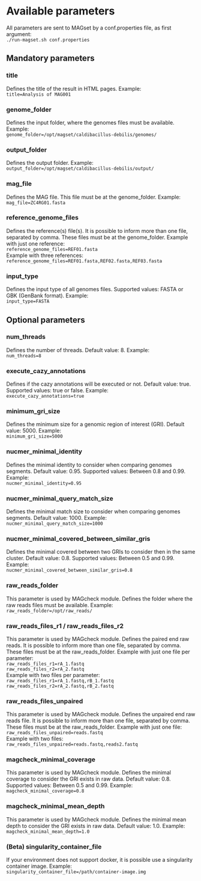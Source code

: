 # Available parameters
All parameters are sent to MAGset by a conf.properties file, as first argument:<br/>
`./run-magset.sh conf.properties`

## Mandatory parameters
### title
Defines the title of the result in HTML pages. Example:<br/>
`title=Analysis of MAG001`
### genome_folder
Defines the input folder, where the genomes files must be available. Example:<br/>
`genome_folder=/opt/magset/caldibacillus-debilis/genomes/`
### output_folder
Defines the output folder. Example:<br/>
`output_folder=/opt/magset/caldibacillus-debilis/output/`
### mag_file
Defines the MAG file. This file must be at the genome_folder. Example:<br/>
`mag_file=ZC4RG01.fasta`
### reference_genome_files
Defines the reference(s) file(s). It is possible to inform more than one file, separated by comma. These files must be at the genome_folder. Example with just one reference:<br/>
`reference_genome_files=REF01.fasta`<br/>
Example with three references:<br/>
`reference_genome_files=REF01.fasta,REF02.fasta,REF03.fasta`<br/>
### input_type
Defines the input type of all genomes files. Supported values: FASTA or GBK (GenBank format). Example:<br/>
`input_type=FASTA`
## Optional parameters
### num_threads
Defines the number of threads. Default value: 8. Example:<br/>
`num_threads=8`
### execute_cazy_annotations
Defines if the cazy annotations will be executed or not. Default value: true. Supported values: true or false. Example:<br/>
`execute_cazy_annotations=true` 
### minimum_gri_size
Defines the minimum size for a genomic region of interest (GRI). Default value: 5000. Example:<br/>
`minimum_gri_size=5000`

### nucmer_minimal_identity
Defines the minimal identity to consider when comparing genomes segments. Default value: 0.95. Supported values: Between 0.8 and 0.99. Example:<br/>
`nucmer_minimal_identity=0.95`
### nucmer_minimal_query_match_size
Defines the minimal match size to consider when comparing genomes segments. Default value: 1000. Example:<br/>
`nucmer_minimal_query_match_size=1000`
### nucmer_minimal_covered_between_similar_gris
Defines the minimal covered between two GRIs to consider then in the same cluster. Default value: 0.8. Supported values: Between 0.5 and 0.99. Example:<br/>
`nucmer_minimal_covered_between_similar_gris=0.8`
 
### raw_reads_folder
This parameter is used by MAGcheck module. Defines the folder where the raw reads files must be available. Example:<br/>
`raw_reads_folder=/opt/raw_reads/`
### raw_reads_files_r1 / raw_reads_files_r2
This parameter is used by MAGcheck module. Defines the paired end raw reads. It is possible to inform more than one file, separated by comma. These files must be at the raw_reads_folder. Example with just one file per parameter:<br/>
`raw_reads_files_r1=rA_1.fastq`<br/>
`raw_reads_files_r2=rA_2.fastq`<br/>
Example with two files per parameter:<br/>
`raw_reads_files_r1=rA_1.fastq,rB_1.fastq`<br/>
`raw_reads_files_r2=rA_2.fastq,rB_2.fastq`<br/>
### raw_reads_files_unpaired
This parameter is used by MAGcheck module. Defines the unpaired end raw reads file. It is possible to inform more than one file, separated by comma. These files must be at the raw_reads_folder. Example with just one file:<br/>
`raw_reads_files_unpaired=reads.fastq`<br/>
Example with two files:<br/>
`raw_reads_files_unpaired=reads.fastq,reads2.fastq`<br/>
### magcheck_minimal_coverage
This parameter is used by MAGcheck module. Defines the minimal coverage to consider the GRI exists in raw data. Default value: 0.8. Supported values: Between 0.5 and 0.99. Example:<br/>
`magcheck_minimal_coverage=0.8`
### magcheck_minimal_mean_depth
This parameter is used by MAGcheck module. Defines the minimal mean depth to consider the GRI exists in raw data. Default value: 1.0. Example: <br/> 
`magcheck_minimal_mean_depth=1.0`
### (Beta) singularity_container_file
If your environment does not support docker, it is possible use a singularity container image. Example: <br/>
`singularity_container_file=/path/container-image.img`